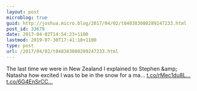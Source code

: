 ```yaml
---
layout: post
microblog: true
guid: http://joshua.micro.blog/2017/04/02/t848383080289247233.html
post_id: 33679
date: 2017-04-02T14:54:23+1100
lastmod: 2019-07-30T17:41:18+1100
type: post
url: /2017/04/02/t848383080289247233.html
---
```

The last time we were in New Zealand I explained to Stephen &amp;amp; Natasha how excited I was to be in the snow for a ma… [t.co/rMec1du8L...](https://t.co/rMec1du8Lb) [t.co/6G4EnSrCC...](https://t.co/6G4EnSrCCE)
